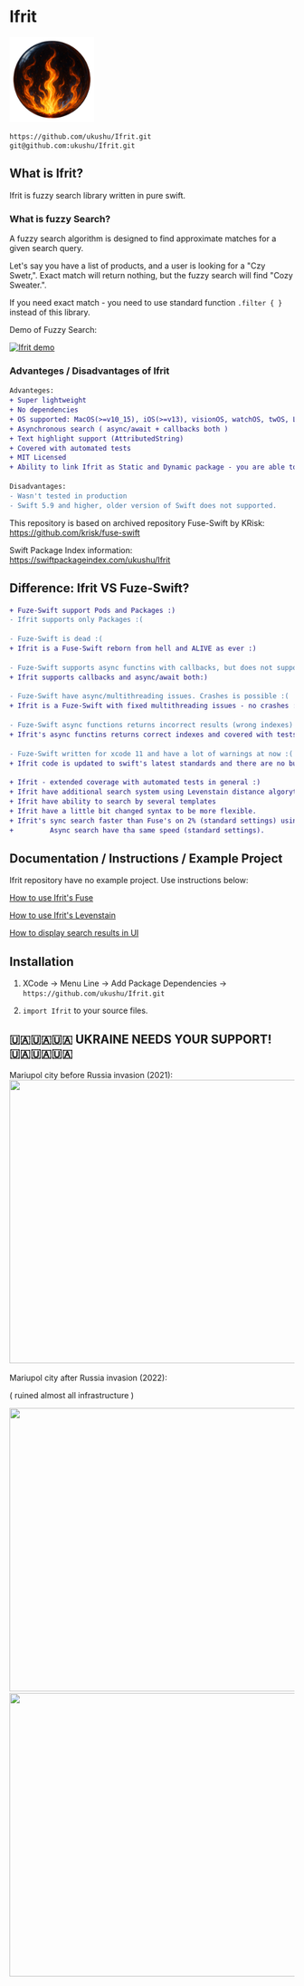 # Ifrit

<img src="https://raw.githubusercontent.com/ukushu/Ifrit/main/Ifrit_Logo_360.png" width="150" height="150">

```
https://github.com/ukushu/Ifrit.git
git@github.com:ukushu/Ifrit.git
```

## What is Ifrit?
Ifrit is fuzzy search library written in pure swift.

### What is fuzzy Search?

A fuzzy search algorithm is designed to find approximate matches for a given search query. 

Let's say you have a list of products, and a user is looking for a "Czy Swetr,". Exact match will return nothing, but the fuzzy search will find "Cozy Sweater.".

If you need exact match - you need to use standard function `.filter { }` instead of this library.

Demo of Fuzzy Search:
<!-- ![Demo](https://s17.postimg.org/47a90nmvj/bitap-search-demo.gif) -->

[![Ifrit demo][1]][1]

### Advanteges / Disadvantages of Ifrit

```diff
Advanteges:
+ Super lightweight
+ No dependencies
+ OS supported: MacOS(>=v10_15), iOS(>=v13), visionOS, watchOS, twOS, Linux
+ Asynchronous search ( async/await + callbacks both )
+ Text highlight support (AttributedString)
+ Covered with automated tests
+ MIT Licensed
+ Ability to link Ifrit as Static and Dynamic package - you are able to choose what is better in your case

Disadvantages:
- Wasn't tested in production
- Swift 5.9 and higher, older version of Swift does not supported.
```

This repository is based on archived repository Fuse-Swift by KRisk: https://github.com/krisk/fuse-swift

Swift Package Index information: https://swiftpackageindex.com/ukushu/Ifrit


## Difference: Ifrit VS Fuze-Swift?
```diff
+ Fuze-Swift support Pods and Packages :)
- Ifrit supports only Packages :(

- Fuze-Swift is dead :(
+ Ifrit is a Fuse-Swift reborn from hell and ALIVE as ever :)

- Fuze-Swift supports async functins with callbacks, but does not support async/await
+ Ifrit supports callbacks and async/await both:)

- Fuze-Swift have async/multithreading issues. Crashes is possible :(
+ Ifrit is a Fuze-Swift with fixed multithreading issues - no crashes :)

- Fuze-Swift async functions returns incorrect results (wrong indexes) :((((
+ Ifrit's async functins returns correct indexes and covered with tests :)

- Fuze-Swift written for xcode 11 and have a lot of warnings at now :(
+ Ifrit code is updated to swift's latest standards and there are no build warnings :)

+ Ifrit - extended coverage with automated tests in general :)
+ Ifrit have additional search system using Levenstain distance algorythm :)
+ Ifrit have ability to search by several templates
+ Ifrit have a little bit changed syntax to be more flexible.
+ Ifrit's sync search faster than Fuse's on 2% (standard settings) using M1 processor.
+         Async search have tha same speed (standard settings).
```

## Documentation / Instructions / Example Project

Ifrit repository have no example project. Use instructions below:

[How to use Ifrit's Fuse](https://github.com/ukushu/Ifrit/blob/main/Documentation/FuseInstructions.md)

[How to use Ifrit's Levenstain](https://github.com/ukushu/Ifrit/blob/main/Documentation/LevenstainInstructions.md)

[How to display search results in UI](https://github.com/ukushu/Ifrit/blob/main/Documentation/HowToUseSrchResult.md)

## Installation

1. XCode -> Menu Line -> Add Package Dependencies -> `https://github.com/ukushu/Ifrit.git`

2. `import Ifrit` to your source files.

  [1]: https://i.sstatic.net/8MwFeAHT.gif

## 🇺🇦🇺🇦🇺🇦 UKRAINE NEEDS YOUR SUPPORT! 🇺🇦🇺🇦🇺🇦

Mariupol city before Russia invasion (2021):
<img src="https://external-content.duckduckgo.com/iu/?u=https%3A%2F%2Fmistomariupol.com.ua%2Fwp-content%2Fuploads%2F2021%2F03%2Fdji_0301.mp4_snapshot_00.00.993-scaled.jpg" width="800" height="500">

Mariupol city after Russia invasion (2022):

( ruined almost all infrastructure )

<img src="https://www.ukrainianworldcongress.org/wp-content/uploads/2024/01/032522mariupol1_1920x1080.jpg" width="800" height="500">

<img src="https://truthout.org/app/uploads/2022/04/2022_0411-mariupol-ukraine-scaled.jpg" width="800" height="500">


